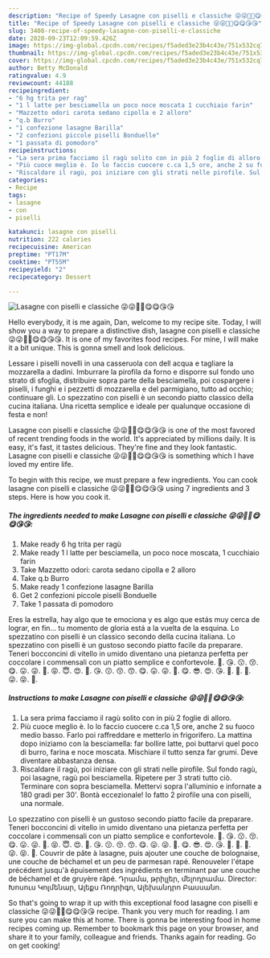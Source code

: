 ```yaml
---
description: "Recipe of Speedy Lasagne con piselli e classiche 😜😜🤩🤩😋😋😘😘"
title: "Recipe of Speedy Lasagne con piselli e classiche 😜😜🤩🤩😋😋😘😘"
slug: 3408-recipe-of-speedy-lasagne-con-piselli-e-classiche
date: 2020-09-23T12:09:59.426Z
image: https://img-global.cpcdn.com/recipes/f5aded3e23b4c43e/751x532cq70/lasagne-con-piselli-e-classiche-😜😜🤩🤩😋😋😘😘-recipe-main-photo.jpg
thumbnail: https://img-global.cpcdn.com/recipes/f5aded3e23b4c43e/751x532cq70/lasagne-con-piselli-e-classiche-😜😜🤩🤩😋😋😘😘-recipe-main-photo.jpg
cover: https://img-global.cpcdn.com/recipes/f5aded3e23b4c43e/751x532cq70/lasagne-con-piselli-e-classiche-😜😜🤩🤩😋😋😘😘-recipe-main-photo.jpg
author: Betty McDonald
ratingvalue: 4.9
reviewcount: 44188
recipeingredient:
- "6 hg trita per rag"
- "1 l latte per besciamella un poco noce moscata 1 cucchiaio farin"
- "Mazzetto odori carota sedano cipolla e 2 alloro"
- "q.b Burro"
- "1 confezione lasagne Barilla"
- "2 confezioni piccole piselli Bonduelle"
- "1 passata di pomodoro"
recipeinstructions:
- "La sera prima facciamo il ragù solito con in più 2 foglie di alloro."
- "Più cuoce meglio è. Io lo faccio cuocere c.ca 1,5 ore, anche 2 su fuoco medio basso. Farlo poi raffreddare e metterlo in frigorifero. La mattina dopo iniziamo con la besciamella: far bollire latte, poi buttarvi quel poco di burro, farina e noce moscata. Mischiare il tutto senza far grumi. Deve diventare abbastanza densa."
- "Riscaldare il ragù, poi iniziare con gli strati nelle pirofile. Sul fondo ragù, poi lasagne, ragù poi besciamella. Ripetere per 3 strati tutto ciò. Terminare con sopra besciamella. Mettervi sopra l&#39;alluminio e infornate a 180 gradi per 30&#39;. Bontà eccezionale! Io fatto 2 pirofile una con piselli, una normale."
categories:
- Recipe
tags:
- lasagne
- con
- piselli

katakunci: lasagne con piselli 
nutrition: 222 calories
recipecuisine: American
preptime: "PT17M"
cooktime: "PT55M"
recipeyield: "2"
recipecategory: Dessert

---
```



![Lasagne con piselli e classiche 😜😜🤩🤩😋😋😘😘](https://img-global.cpcdn.com/recipes/f5aded3e23b4c43e/751x532cq70/lasagne-con-piselli-e-classiche-😜😜🤩🤩😋😋😘😘-recipe-main-photo.jpg)

Hello everybody, it is me again, Dan, welcome to my recipe site. Today, I will show you a way to prepare a distinctive dish, lasagne con piselli e classiche 😜😜🤩🤩😋😋😘😘. It is one of my favorites food recipes. For mine, I will make it a bit unique. This is gonna smell and look delicious.

Lessare i piselli novelli in una casseruola con dell acqua e tagliare la mozzarella a dadini. Imburrare la pirofila da forno e disporre sul fondo uno strato di sfoglia, distribuire sopra parte della besciamella, poi cospargere i piselli, i funghi e i pezzetti di mozzarella e del parmigiano, tutto ad occhio; continuare gli. Lo spezzatino con piselli è un secondo piatto classico della cucina italiana. Una ricetta semplice e ideale per qualunque occasione di festa e non!

Lasagne con piselli e classiche 😜😜🤩🤩😋😋😘😘 is one of the most favored of recent trending foods in the world. It's appreciated by millions daily. It is easy, it's fast, it tastes delicious. They're fine and they look fantastic. Lasagne con piselli e classiche 😜😜🤩🤩😋😋😘😘 is something which I have loved my entire life.


To begin with this recipe, we must prepare a few ingredients. You can cook lasagne con piselli e classiche 😜😜🤩🤩😋😋😘😘 using 7 ingredients and 3 steps. Here is how you cook it.

<!--inarticleads1-->

##### The ingredients needed to make Lasagne con piselli e classiche 😜😜🤩🤩😋😋😘😘:

1. Make ready 6 hg trita per ragù
1. Make ready 1 l latte per besciamella, un poco noce moscata, 1 cucchiaio farin
1. Take Mazzetto odori: carota sedano cipolla e 2 alloro
1. Take q.b Burro
1. Make ready 1 confezione lasagne Barilla
1. Get 2 confezioni piccole piselli Bonduelle
1. Take 1 passata di pomodoro


Eres la estrella, hay algo que te emociona y es algo que estás muy cerca de lograr, en fin… tu momento de gloria está a la vuelta de la esquina. Lo spezzatino con piselli è un classico secondo della cucina italiana. Lo spezzatino con piselli è un gustoso secondo piatto facile da preparare. Teneri bocconcini di vitello in umido diventano una pietanza perfetta per coccolare i commensali con un piatto semplice e confortevole. 🤩. 😘. 😗. 😚. 😋. 😛. 😜. 🤪. 😝. 😇. 😍. 🤩. 😘. 😗. 😚. 😙. 😋. 😛. 😜. 🤪. 😋. 😎. 😍. 😘. 🤩. 🤔. 🤨. 😜. 😝. 🤤. 

<!--inarticleads2-->

##### Instructions to make Lasagne con piselli e classiche 😜😜🤩🤩😋😋😘😘:

1. La sera prima facciamo il ragù solito con in più 2 foglie di alloro.
1. Più cuoce meglio è. Io lo faccio cuocere c.ca 1,5 ore, anche 2 su fuoco medio basso. Farlo poi raffreddare e metterlo in frigorifero. La mattina dopo iniziamo con la besciamella: far bollire latte, poi buttarvi quel poco di burro, farina e noce moscata. Mischiare il tutto senza far grumi. Deve diventare abbastanza densa.
1. Riscaldare il ragù, poi iniziare con gli strati nelle pirofile. Sul fondo ragù, poi lasagne, ragù poi besciamella. Ripetere per 3 strati tutto ciò. Terminare con sopra besciamella. Mettervi sopra l&#39;alluminio e infornate a 180 gradi per 30&#39;. Bontà eccezionale! Io fatto 2 pirofile una con piselli, una normale.


Lo spezzatino con piselli è un gustoso secondo piatto facile da preparare. Teneri bocconcini di vitello in umido diventano una pietanza perfetta per coccolare i commensali con un piatto semplice e confortevole. 🤩. 😘. 😗. 😚. 😋. 😛. 😜. 🤪. 😝. 😇. 😍. 🤩. 😘. 😗. 😚. 😙. 😋. 😛. 😜. 🤪. 😋. 😎. 😍. 😘. 🤩. 🤔. 🤨. 😜. 😝. 🤤. Couvrir de pâte à lasagne, puis ajouter une couche de bolognaise, une couche de béchamel et un peu de parmesan rapé. Renouveler l&#39;étape précédent jusqu&#39;à épuisement des ingrédients en terminant par une couche de béchamel et de gruyère râpé. Դրամա, թրիլլեր, մելոդրամա. Director: Խոսուս Կոլմենար, Ալեքս Ռոդրիգո, Ալեխանդրո Բասսանո. 

So that's going to wrap it up with this exceptional food lasagne con piselli e classiche 😜😜🤩🤩😋😋😘😘 recipe. Thank you very much for reading. I am sure you can make this at home. There is gonna be interesting food in home recipes coming up. Remember to bookmark this page on your browser, and share it to your family, colleague and friends. Thanks again for reading. Go on get cooking!
